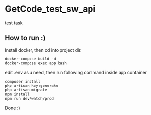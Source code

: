 # GetCode_test_sw_api
test task

## How to run :)
Install docker, then cd into project dir.
```
docker-compose build -d
docker-compose exec app bash
```

edit .env as u need, then run following command inside app container

```
composer install
php artisan key:generate
php artisan migrate
npm install
npm run dev/watch/prod
```
Done :)
